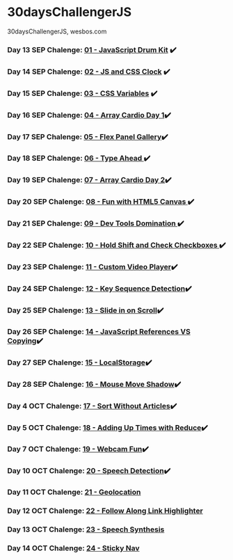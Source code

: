 # 30daysChallengerJS
 30daysChallengerJS, wesbos.com

### Day 13 SEP Chalenge: <a href="https://github.com/jdluis/30daysChallengerJS/tree/main/01%20-%20JavaScript%20Drum%20Kit">01 - JavaScript Drum Kit</a>   :heavy_check_mark:
 
### Day 14 SEP Chalenge: <a href="https://github.com/jdluis/30daysChallengerJS/tree/main/02%20-%20JS%20and%20CSS%20Clock">02 - JS and CSS Clock</a> :heavy_check_mark:
### Day 15 SEP Chalenge: <a href="https://github.com/jdluis/30daysChallengerJS/tree/main/03%20-%20CSS%20Variables">03 - CSS Variables</a> :heavy_check_mark:

### Day 16 SEP Chalenge:  <a href="https://github.com/jdluis/30daysChallengerJS/tree/main/04%20-%20Array%20Cardio%20Day%201">04 - Array Cardio Day 1</a>:heavy_check_mark:

### Day 17 SEP Chalenge: <a href="https://github.com/jdluis/30daysChallengerJS/tree/main/05%20-%20Flex%20Panel%20Gallery" >05 - Flex Panel Gallery</a>:heavy_check_mark:

### Day 18 SEP Chalenge: <a href="https://github.com/jdluis/30daysChallengerJS/tree/main/06%20-%20Type%20Ahead"> 06 - Type Ahead </a>:heavy_check_mark:

### Day 19 SEP Chalenge: <a href="https://github.com/jdluis/30daysChallengerJS/tree/main/07%20-%20Array%20Cardio%20Day%202">07 - Array Cardio Day 2</a>:heavy_check_mark:

### Day 20 SEP Chalenge: <a href="https://github.com/jdluis/30daysChallengerJS/tree/main/08%20-%20Fun%20with%20HTML5%20Canvas">08 - Fun with HTML5 Canvas </a>:heavy_check_mark:

### Day 21 SEP Chalenge: <a href="https://github.com/jdluis/30daysChallengerJS/tree/main/09%20-%20Dev%20Tools%20Domination">09 - Dev Tools Domination </a>:heavy_check_mark:

### Day 22 SEP Chalenge:  <a href="https://github.com/jdluis/30daysChallengerJS/tree/main/10%20-%20Hold%20Shift%20and%20Check%20Checkboxes">10 - Hold Shift and Check Checkboxes </a>:heavy_check_mark:

### Day 23 SEP Chalenge: <a href="https://github.com/jdluis/30daysChallengerJS/tree/main/11%20-%20Custom%20Video%20Player">11 - Custom Video Player</a>:heavy_check_mark:

### Day 24 SEP Chalenge: <a href="https://github.com/jdluis/30daysChallengerJS/tree/main/12%20-%20Key%20Sequence%20Detection">12 - Key Sequence Detection</a>:heavy_check_mark:

### Day 25 SEP Chalenge: <a href="https://github.com/jdluis/30daysChallengerJS/tree/main/13%20-%20Slide%20in%20on%20Scroll">13 - Slide in on Scroll</a>:heavy_check_mark:

### Day 26 SEP Chalenge: <a href="https://github.com/jdluis/30daysChallengerJS/tree/main/14%20-%20JavaScript%20References%20VS%20Copying">14 - JavaScript References VS Copying</a>:heavy_check_mark:

### Day 27 SEP Chalenge: <a href="https://github.com/jdluis/30daysChallengerJS/tree/main/15%20-%20LocalStorage">15 - LocalStorage</a>:heavy_check_mark:

### Day 28 SEP Chalenge: <a href="https://github.com/jdluis/30daysChallengerJS/tree/main/16%20-%20Mouse%20Move%20Shadow">16 - Mouse Move Shadow</a>:heavy_check_mark:

 ### Day 4 OCT Chalenge: <a href="https://github.com/jdluis/30daysChallengerJS/tree/main/17%20-%20Sort%20Without%20Articles">17 - Sort Without Articles</a>:heavy_check_mark:
### Day 5 OCT Chalenge: <a href="https://github.com/jdluis/30daysChallengerJS/tree/main/18%20-%20Adding%20Up%20Times%20with%20Reduce">18 - Adding Up Times with Reduce</a>:heavy_check_mark:

### Day 7 OCT Chalenge: <a href="https://github.com/jdluis/30daysChallengerJS/tree/main/19%20-%20Webcam%20Fun">19 - Webcam Fun</a>:heavy_check_mark:

### Day 10 OCT Chalenge: <a href="https://github.com/jdluis/30daysChallengerJS/tree/main/20%20-%20Speech%20Detection">20 - Speech Detection</a>:heavy_check_mark:

### Day 11 OCT Chalenge: <a href="https://github.com/jdluis/30daysChallengerJS/tree/main/21%20-%20Geolocation">21 - Geolocation</a>

### Day 12 OCT Chalenge: <a href="https://github.com/jdluis/30daysChallengerJS/tree/main/22%20-%20Follow%20Along%20Link%20Highlighter">22 - Follow Along Link Highlighter</a>

### Day 13 OCT Chalenge: <a href="https://github.com/jdluis/30daysChallengerJS/tree/main/23%20-%20Speech%20Synthesis">23 - Speech Synthesis</a>

### Day 14 OCT Chalenge: <a href="https://github.com/jdluis/30daysChallengerJS/tree/main/24%20-%20Sticky%20Nav">24 - Sticky Nav</a>


